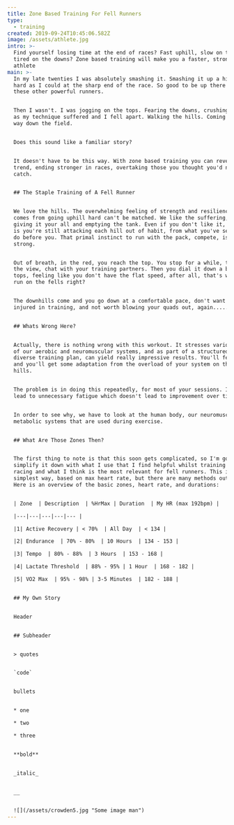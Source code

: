 ```yaml
---
title: Zone Based Training For Fell Runners
type:
  - training
created: 2019-09-24T10:45:06.582Z
image: /assets/athlete.jpg
intro: >-
  Find yourself losing time at the end of races? Fast uphill, slow on the flat,
  tired on the downs? Zone based training will make you a faster, stronger
  athlete 
main: >-
  In my late twenties I was absolutely smashing it. Smashing it up a hill as
  hard as I could at the sharp end of the race. So good to be up there with
  these other powerful runners. 


  Then I wasn't. I was jogging on the tops. Fearing the downs, crushing my quads
  as my technique suffered and I fell apart. Walking the hills. Coming in half
  way down the field.


  Does this sound like a familiar story? 


  It doesn't have to be this way. With zone based training you can reverse this
  trend, ending stronger in races, overtaking those you thought you'd never
  catch.


  ## The Staple Training of A Fell Runner


  We love the hills. The overwhelming feeling of strength and resilience that
  comes from going uphill hard can't be matched. We like the suffering, of
  giving it your all and emptying the tank. Even if you don't like it, my guess
  is you're still attacking each hill out of habit, from what you've seen others
  do before you. That primal instinct to run with the pack, compete, is so
  strong.


  Out of breath, in the red, you reach the top. You stop for a while, take in
  the view, chat with your training partners. Then you dial it down a bit on the
  tops, feeling like you don't have the flat speed, after all, that's why you
  run on the fells right?


  The downhills come and you go down at a comfortable pace, don't want to get
  injured in training, and not worth blowing your quads out, again.....


  ## Whats Wrong Here?


  Actually, there is nothing wrong with this workout. It stresses various parts
  of our aerobic and neuromuscular systems, and as part of a structured and
  diverse training plan, can yield really impressive results. You'll feel tired
  and you'll get some adaptation from the overload of your system on those
  hills.


  The problem is in doing this repeatedly, for most of your sessions. It will
  lead to unnecessary fatigue which doesn't lead to improvement over time. 


  In order to see why, we have to look at the human body, our neuromuscular and
  metabolic systems that are used during exercise.


  ## What Are Those Zones Then?


  The first thing to note is that this soon gets complicated, so I'm going to
  simplify it down with what I use that I find helpful whilst training and
  racing and what I think is the most relevant for fell runners. This is the
  simplest way, based on max heart rate, but there are many methods out there.
  Here is an overview of the basic zones, heart rate, and durations:


  | Zone  | Description  | %HrMax | Duration  | My HR (max 192bpm) |

  |---|---|---|---|--- |

  |1| Active Recovery | < 70%  | All Day  | < 134 |

  |2| Endurance  | 70% - 80%  | 10 Hours  | 134 - 153 |

  |3| Tempo  | 80% - 88%  | 3 Hours  | 153 - 168 |

  |4| Lactate Threshold  | 88% - 95% | 1 Hour  | 168 - 182 |

  |5| VO2 Max  | 95% - 98% | 3-5 Minutes  | 182 - 188 |


  ## My Own Story


  Header


  ## Subheader


  > quotes


  `code`


  bullets


  * one

  * two 

  * three


  **bold** 


  _italic_


  __


  ![](/assets/crowden5.jpg "Some image man")
---
```


